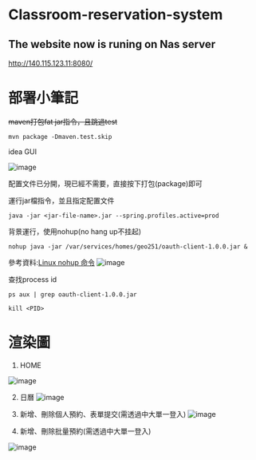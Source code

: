 # Classroom-reservation-system

## The website now is runing on Nas server
http://140.115.123.11:8080/

# 部署小筆記
~~maven打包fat jar指令，且跳過test~~

`mvn package -Dmaven.test.skip`

idea GUI

![image](https://user-images.githubusercontent.com/92431095/224988836-4f3fda5f-a8ee-4fbb-87e9-42c945606828.png)

配置文件已分開，現已經不需要，直接按下打包(package)即可

運行jar檔指令，並且指定配置文件

`java -jar <jar-file-name>.jar --spring.profiles.active=prod`

背景運行，使用nohup(no hang up不挂起)

`nohup java -jar /var/services/homes/geo251/oauth-client-1.0.0.jar &`

參考資料:[Linux nohup 命令](https://www.runoob.com/linux/linux-comm-nohup.html)
![image](https://user-images.githubusercontent.com/92431095/224990307-129c1842-b89d-46b5-b21f-4d0bbf2fb6c1.png)

查找process id

`ps aux | grep oauth-client-1.0.0.jar`

`kill <PID>`



# 渲染圖
1. HOME
<img alt="image" src="https://github.com/JunTingLin/Classroom-reservation-system/assets/92431095/af467098-f0e9-48e8-9d50-c730b2b3e197">


2. 日曆
![image](https://user-images.githubusercontent.com/92431095/224990696-4aa07e63-964e-4af9-9df7-5b582a41218e.png)


3. 新增、刪除個人預約、表單提交(需透過中大單一登入)
![image](https://user-images.githubusercontent.com/92431095/215586461-940f0f92-212c-4a04-a438-e3113284ffbb.png)

4. 新增、刪除批量預約(需透過中大單一登入)
<img width="" alt="image" src="https://github.com/JunTingLin/Classroom-reservation-system/assets/92431095/6f5d800a-6b5f-4f33-806e-63ffe5a0be40">




